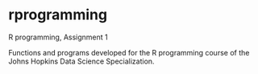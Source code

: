 rprogramming
============

R programming, Assignment 1

Functions and programs developed for the R programming course of the Johns Hopkins Data Science Specialization.
